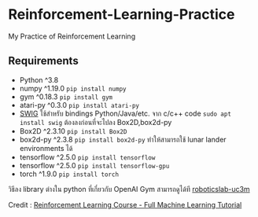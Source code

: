 # Reinforcement-Learning-Practice
My Practice of Reinforcement Learning 
## Requirements
- Python ^3.8
- numpy ^1.19.0 `pip install numpy`
- gym ^0.18.3 `pip install gym` 
- atari-py ^0.3.0 `pip install atari-py`
- [SWIG](http://www.swig.org/) ใช้สำหรับ bindings Python/Java/etc. จาก c/c++ code `sudo apt install swig` ต้องลงก่อนที่จะไปลง Box2D,box2d-py
- Box2D ^2.3.10 `pip install Box2D`
- box2d-py ^2.3.8 `pip install box2d-py` ทำให้สามารถใช้ lunar lander environments ได้ 
- tensorflow ^2.5.0 `pip install tensorflow`
- tensorflow ^2.5.0 `pip install tensorflow-gpu`
- torch ^1.9.0 `pip install torch`


วิธีลง library ต่างใน python ที่เกี่ยวกับ OpenAI Gym สามารถดูได้ที [roboticslab-uc3m](https://roboticslab-uc3m.github.io/installation-guides/install-openai-gym.html)

Credit : [Reinforcement Learning Course - Full Machine Learning Tutorial](https://www.youtube.com/watch?v=ELE2_Mftqoc&t=2s)